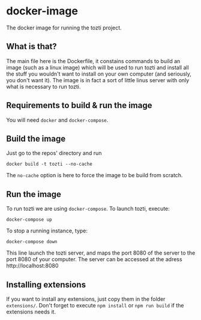 # docker-image

The docker image for running the tozti project.

## What is that?

The main file here is the Dockerfile, it constains commands to build an image (such as a linux image) which will be used to run tozti and install all the stuff you wouldn't want to install on your own computer (and seriously, you don't want it).
The image is in fact a sort of little linus server with only what is necessary to run tozti.

## Requirements to build & run the image

You will need `docker` and `docker-compose`.

## Build the image

Just go to the repos' directory and run 

```
docker build -t tozti --no-cache
```

The `no-cache` option is here to force the image to be build from scratch.

## Run the image

To run tozti we are using `docker-compose`. To launch tozti, execute:

```
docker-compose up
```

To stop a running instance, type:

```
docker-compose down
```

This line launch the tozti server, and maps the port 8080 of the server to the port 8080 of your computer. The server can be accessed at the adress http://localhost:8080

## Installing extensions

If you want to install any extensions, just copy them in the folder `extensions/`. Don't forget to execute `npm install` or `npm run build` if the extensions needs it.
